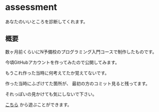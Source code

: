# assessment
あなたのいいところを診断してくれます。

## 概要

数ヶ月前くらいにN予備校のプログラミング入門コースで制作したものです。

今頃GitHubアカウントを作ってみたので公開してみます。

もうこれ作った当時に何考えてたか覚えてないです。


作った当時にふざけてた箇所が、
最初の方のコミット見ると残ってます。

それっぽいの見かけても気にしないで下さい。

[こちら](https://nanasi-1.github.io/assessment/%E3%81%84%E3%81%84%E3%81%A8%E3%81%93%E3%82%8D%E8%A8%BA%E6%96%AD.html)
から遊ぶことができます。
